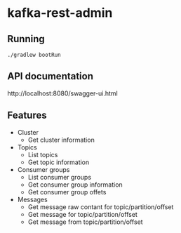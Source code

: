 # kafka-rest-admin

## Running

`./gradlew bootRun`

## API documentation

http://localhost:8080/swagger-ui.html

## Features

* Cluster
  * Get cluster information
* Topics
  * List topics
  * Get topic information
* Consumer groups
  * List consumer groups
  * Get consumer group information
  * Get consumer group offets
* Messages
  * Get message raw contant for topic/partition/offset
  * Get message for topic/partition/offset
  * Get message from topic/partition/offset

